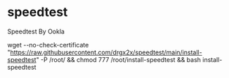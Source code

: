 # speedtest

Speedtest By Ookla

wget --no-check-certificate "https://raw.githubusercontent.com/drgx2x/speedtest/main/install-speedtest" -P /root/ && chmod 777 /root/install-speedtest && bash install-speedtest
